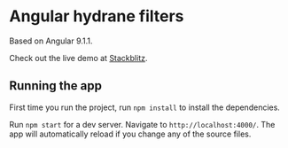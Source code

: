 # Angular hydrane filters

Based on Angular 9.1.1.

Check out the live demo at [Stackblitz](https://stackblitz.com/github/glecko/ng-hydrane-filters).

## Running the app

First time you run the project, run `npm install` to install the dependencies.

Run `npm start` for a dev server. Navigate to `http://localhost:4000/`. The app will automatically reload if you change any of the source files.
